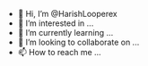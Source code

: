 - 👋 Hi, I’m @HarishLooperex
- 👀 I’m interested in ...
- 🌱 I’m currently learning ...
- 💞️ I’m looking to collaborate on ...
- 📫 How to reach me ...

<!---
HarishLooperex/HarishLooperex is a ✨ special ✨ repository because its `README.md` (this file) appears on your GitHub profile.
You can click the Preview link to take a look at your changes.
--->

